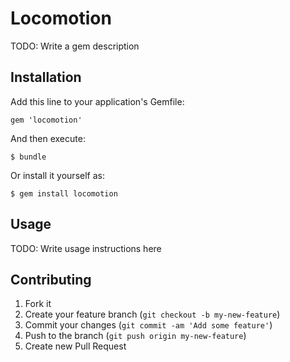 # Locomotion

TODO: Write a gem description

## Installation

Add this line to your application's Gemfile:

    gem 'locomotion'

And then execute:

    $ bundle

Or install it yourself as:

    $ gem install locomotion

## Usage

TODO: Write usage instructions here

## Contributing

1. Fork it
2. Create your feature branch (`git checkout -b my-new-feature`)
3. Commit your changes (`git commit -am 'Add some feature'`)
4. Push to the branch (`git push origin my-new-feature`)
5. Create new Pull Request
